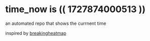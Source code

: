 # time_now is (( 1727874000513 ))

an automated repo that shows the currnent time

inspired by [breakingheatmap](https://github.com/breakingheatmap/breakingheatmap)